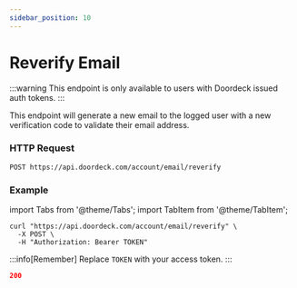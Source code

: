 ```yaml
---
sidebar_position: 10
---
```


# Reverify Email

:::warning
This endpoint is only available to users with Doordeck issued auth tokens.
:::

This endpoint will generate a new email to the logged user with a new verification code to validate their email address.

### HTTP Request
`POST https://api.doordeck.com/account/email/reverify`

### Example

import Tabs from '@theme/Tabs';
import TabItem from '@theme/TabItem';

<Tabs>
<TabItem value="request" label="Request">

```shell showLineNumbers title="CURL"
curl "https://api.doordeck.com/account/email/reverify" \
  -X POST \
  -H "Authorization: Bearer TOKEN"
```

:::info[Remember]
Replace `TOKEN` with your access token.
:::

</TabItem>
<TabItem value="response" label="Response">

```json showLineNumbers title="HTTP CODE"
200
```

</TabItem>
</Tabs>
